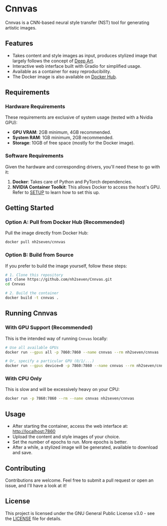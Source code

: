 # Cnnvas
Cnnvas is a CNN-based neural style transfer (NST) tool for generating artistic images.

## Features
- Takes content and style images as input, produces stylized image that largely follows the concept of [Deep Art](https://en.wikipedia.org/wiki/DeepArt).
- Interactive web interface built with Gradio for simplified usage.
- Available as a container for easy reproducibility. 
- The Docker image is also available on [Docker Hub](https://hub.docker.com/r/nh2seven/cnnvas).

## Requirements
### Hardware Requirements
These requirements are exclusive of system usage (tested with a Nvidia GPU):
- **GPU VRAM**: 2GB minimum, 4GB recommended.
- **System RAM**: 1GB minimum, 2GB recommended.
- **Storage**: 10GB of free space (mostly for the Docker image).

### Software Requirements
Given the hardware and corresponding drivers, you'll need these to go with it:
1. **Docker**: Takes care of Python and PyTorch dependencies.
2. **NVIDIA Container Toolkit**: This allows Docker to access the host's GPU. Refer to [SETUP](SETUP.md) to learn how to set this up.

## Getting Started
### Option A: Pull from Docker Hub (Recommended)
Pull the image directly from Docker Hub:
```bash
docker pull nh2seven/cnnvas
```

### Option B: Build from Source
If you prefer to build the image yourself, follow these steps:
```bash
# 1. Clone this repository
git clone https://github.com/nh2seven/Cnnvas.git
cd Cnnvas

# 2. Build the container
docker build -t cnnvas .
```

## Running Cnnvas
### With GPU Support (Recommended)
This is the intended way of running `Cnnvas` locally:
```bash
# Use all available GPUs
docker run --gpus all -p 7860:7860 --name cnnvas --rm nh2seven/cnnvas

# Or, specify a particular GPU (0/1/...)
docker run --gpus device=0 -p 7860:7860 --name cnnvas --rm nh2seven/cnnvas
```

### With CPU Only
This is slow and will be excessively heavy on your CPU:
```bash
docker run -p 7860:7860 --rm --name cnnvas nh2seven/cnnvas
```

## Usage
- After starting the container, access the web interface at: [http://localhost:7860](http://localhost:7860)
- Upload the content and style images of your choice.
- Set the number of epochs to run. More epochs is better.
- After a while, a stylized image will be generated, available to download and save.

## Contributing
Contributions are welcome. Feel free to submit a pull request or open an issue, and I'll have a look at it!

## License
This project is licensed under the GNU General Public License v3.0 - see the [LICENSE](LICENSE) file for details.